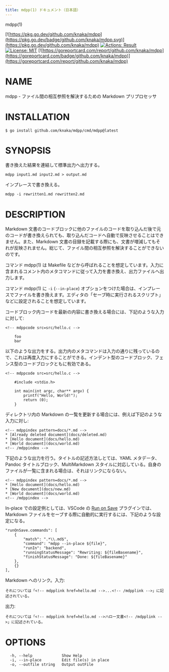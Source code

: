 ```yaml
---
title: mdpp(1) ドキュメント（日本語）
---
```


mdpp(1)

[![https://pkg.go.dev/github.com/knaka/mdpp](https://pkg.go.dev/badge/github.com/knaka/mdpp.svg)](https://pkg.go.dev/github.com/knaka/mdpp)
[![Actions: Result](https://github.com/knaka/mdpp/actions/workflows/test.yml/badge.svg)](https://github.com/knaka/mdpp/actions/workflows/test.yml)
[![License: MIT](https://img.shields.io/badge/License-MIT-yellow.svg)](https://opensource.org/licenses/MIT)
[![https://goreportcard.com/report/github.com/knaka/mdpp](https://goreportcard.com/badge/github.com/knaka/mdpp)](https://goreportcard.com/report/github.com/knaka/mdpp)

# NAME

mdpp - ファイル間の相互参照を解決するための Markdown プリプロセッサ

# INSTALLATION

    $ go install github.com/knaka/mdpp/cmd/mdpp@latest

# SYNOPSIS

書き換えた結果を連結して標準出力へ出力する。

    mdpp input1.md input2.md > output.md

インプレースで書き換える。

    mdpp -i rewritten1.md rewritten2.md

# DESCRIPTION

Markdown 文書のコードブロックに他のファイルのコードを取り込んだ後で元のコードが書き換えられても、取り込んだコードへ自動で反映させることはできません。また、Markdown 文書の目録を記載する際にも、文書が増減してもそれが反映されません。総じて、ファイル間の相互参照を解決することができないのです。

コマンド mdpp(1) は Makefile などから呼ばれることを想定しています。入力に含まれるコメント内のメタコマンドに従って入力を書き換え、出力ファイルへ出力します。

コマンド mdpp(1) に `-i` (`--in-place`) オプションをつけた場合は、インプレースでファイルを書き換えます。エディタの「セーブ時に実行されるスクリプト」などに設定されることを想定しています。

コードブロック内コードを最新の内容に書き換える場合には、下記のような入力に対して:

    <!-- mdppcode src=src/hello.c -->

        foo
        bar

以下のような出力をする。出力内のメタコマンドは入力の通りに残っているので、これは再度入力にすることができる。インデント型のコードブロック、フェンス型のコードブロックともに有効である。

    <!-- mdppcode src=src/hello.c -->

        #include <stdio.h>

        int main(int argc, char** argv) {
            printf("Hello, World!");
            return (0);
        }

ディレクトリ内の Markdown の一覧を更新する場合には、例えば下記のような入力に対し:

    <!-- mdppindex pattern=docs/*.md -->
    * [Already deleted document](docs/deleted.md)
    * [Hello document](docs/hello.md)
    * [World document](docs/world.md)
    <!-- /mdppindex -->

下記のような出力を行う。タイトルの記述方法しとては、YAML メタデータ、Pandoc タイトルブロック、MultiMarkdown スタイルに対応している。自身のファイルが一覧に含まれる場合は、それはリンクにならない。

    <!-- mdppindex pattern=docs/*.md -->
    * [Hello document](docs/hello.md)
    * [New document](docs/new.md)
    * [World document](docs/world.md)
    <!-- /mdppindex -->

In-place での設定例としては、VSCode の [Run on Save](https://marketplace.visualstudio.com/items?itemName=pucelle.run-on-save) プラグインでは、Markdown ファイルをセーブする際に自動的に実行するには、下記のような設定になる。

    "runOnSave.commands": [
        {
            "match": ".*\\.md$",
            "command": "mdpp --in-place ${file}",
            "runIn": "backend",
            "runningStatusMessage": "Rewriting: ${fileBasename}",
            "finishStatusMessage": "Done: ${fileBasename}"
        },
        {}
    ],

Markdown へのリンク。入力:

    それについては「<!-- mdpplink href=hello.md -->...<!-- /mdpplink -->」に記述されている。

出力:

    それについては「<!-- mdpplink href=hello.md -->ハロー文書<!-- /mdpplink -->」に記述されている。


# OPTIONS

```
  -h, --help             Show Help
  -i, --in-place         Edit file(s) in place
  -o, --outfile string   Output outFile
```
